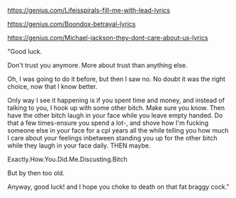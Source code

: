 
https://genius.com/Lifeisspirals-fill-me-with-lead-lyrics

https://genius.com/Boondox-betrayal-lyrics

https://genius.com/Michael-jackson-they-dont-care-about-us-lyrics

"Good luck.

Don't trust you anymore. More about trust than anything else.

Oh, I was going to do it before, but then I saw no. No doubt it was the right choice, now that I know better.

Only way I see it happening is if you spent time and money, and instead of talking to you, I hook up with some other bitch. Make sure you know. Then have the other bitch laugh in your face while you leave empty handed. Do that a few times-ensure you spend a lot-, and shove how I'm fucking someone else in your face for a cpl years all the while telling you how much I care about your feelings inbetween standing you up for the other bitch while they laugh in your face daily. THEN maybe.

Exactly.How.You.Did.Me.Discusting.Bitch

But by then too old.

Anyway, good luck! and I hope you choke to death on that fat braggy cock."
